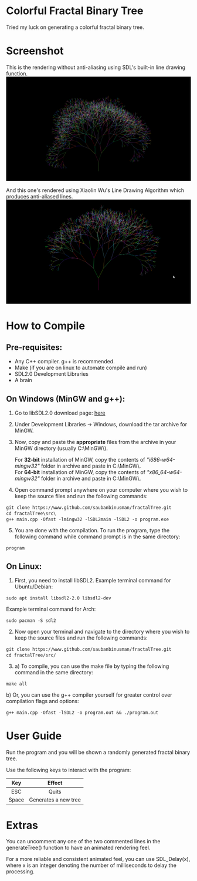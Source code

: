 # Colorful Fractal Binary Tree
Tried my luck on generating a colorful fractal binary tree.

# Screenshot
This is the rendering without anti-aliasing using SDL's built-in line drawing function.
![Aliased Tree](/Aliased.png?raw=true "Aliased Line Drawing")

And this one's rendered using Xiaolin Wu's Line Drawing Algorithm which produces anti-aliased lines.
![Antialiased Tree](/Antialiased.png?raw=true "Anti-Aliased Line Drawing")

# How to Compile
## Pre-requisites:
* Any C++ compiler. g++ is recommended.
* Make (if you are on linux to automate compile and run)
* SDL2.0 Development Libraries
* A brain

## On Windows (MinGW and g++):
1. Go to libSDL2.0 download page: [here](http://libsdl.org/download-2.0.php "libSDL2.0 Download Page")
2. Under Development Libraries -> Windows, download the tar archive for MinGW.
3. Now, copy and paste the **appropriate** files from the archive in your MinGW directory (usually C:\\MinGW\\).

   For **32-bit** installation of MinGW, copy the contents of *"i686-w64-mingw32"* folder in archive and paste in C:\\MinGW\\.  
   For **64-bit** installation of MinGW, copy the contents of *"x86_64-w64-mingw32"* folder in archive and paste in C:\\MinGW\\.  

4. Open command prompt anywhere on your computer where you wish to keep the source files and run the following commands:
```terminal
git clone https://www.github.com/saubanbinusman/fractalTree.git
cd fractalTree\src\
g++ main.cpp -Ofast -lmingw32 -lSDL2main -lSDL2 -o program.exe
```
5. You are done with the compilation. To run the program, type the following command while command prompt is in the same directory:
```terminal
program
```

## On Linux:
1. First, you need to install libSDL2.
   Example terminal command for Ubuntu/Debian:
```terminal
sudo apt install libsdl2-2.0 libsdl2-dev
```
   Example terminal command for Arch:
```terminal
sudo pacman -S sdl2
```
2. Now open your terminal and navigate to the directory where you wish to keep the source files and run the following commands:
```terminal
git clone https://www.github.com/saubanbinusman/fractalTree.git
cd fractalTree/src/
```
3. a) To compile, you can use the make file by typing the following command in the same directory:
```terminal
make all
```
   b) Or, you can use the g++ compiler yourself for greater control over compilation flags and options:
```terminal
g++ main.cpp -Ofast -lSDL2 -o program.out && ./program.out
```

# User Guide
Run the program and you will be shown a randomly generated fractal binary tree.

Use the following keys to interact with the program:

| Key        | Effect                |
|:----------:|:---------------------:|
| ESC        | Quits                 |
| Space      | Generates a new tree  |

# Extras
You can uncomment any one of the two commented lines in the generateTree() function to have an animated rendering feel.

For a more reliable and consistent animated feel, you can use SDL_Delay(x), where x is an integer denoting the number of milliseconds to delay the processing.
